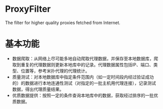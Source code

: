 # ProxyFilter
The filter for higher quality proxies fetched from Internet.

# 基本功能
- 数据爬取：从网络上尽可能多地自动爬取代理数据，并保存至本地数据库，爬取到重复的代理数据则更新本地库中的记录。代理数据属性包括IP、端口、类型、位置等，参考米扑代理的代理统计。
- 质量测试：对本地数据库中指定条件范围内（如一定时间段内经过验证成功的）的数据进行本地连通性测试（对指定的一批主机用代理连接），记录测试数据，得出代理质量结果。
- 优质数据提供：按照一定的条件查询本地库中的数据，获取经过排序的一批优质数据。
